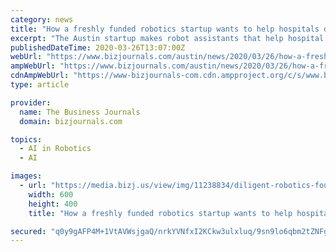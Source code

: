 ```yaml
---
category: news
title: "How a freshly funded robotics startup wants to help hospitals dealing with coronavirus"
excerpt: "The Austin startup makes robot assistants that help hospital staff with routine tasks. Moxi is the name of their current robot. It uses artificial intelligence to help hospital staff take care of things like delivering clean linens, gauze and syringes and setting up rooms for patients. DNX Ventures led the round, which also included existing ..."
publishedDateTime: 2020-03-26T13:07:00Z
webUrl: "https://www.bizjournals.com/austin/news/2020/03/26/how-a-freshly-funded-robotics-startup-wants-to.html"
ampWebUrl: "https://www.bizjournals.com/austin/news/2020/03/26/how-a-freshly-funded-robotics-startup-wants-to.amp.html"
cdnAmpWebUrl: "https://www-bizjournals-com.cdn.ampproject.org/c/s/www.bizjournals.com/austin/news/2020/03/26/how-a-freshly-funded-robotics-startup-wants-to.amp.html"
type: article

provider:
  name: The Business Journals
  domain: bizjournals.com

topics:
  - AI in Robotics
  - AI

images:
  - url: "https://media.bizj.us/view/img/11238834/diligent-robotics-founders-moxi*600xx5725-3817-0-0.jpg"
    width: 600
    height: 400
    title: "How a freshly funded robotics startup wants to help hospitals dealing with coronavirus"

secured: "q0y9gAFP4M+1VtAVWsjgaQ/nrkYVNfxI2KCkw3ulxluq/9sn9lo6qbm2tZNFgVHrYEavPw2qQ9QVtV1xtqliQtf6KfWAuEVOhIRGHTgAQbKlHVqr3bNRx9/etx/vCN7ktG0f3VPlldQGMDNM1If7Ci1L1DP+JBg9R+sNGb66uavOPrGwd2LywSJleaOx5LioIS2POnGS1sN+sctfcf/PxZjl7QgW4QGd9sp916oNOj2zOOdDfGtrn2Wg+ttDIlrgPvlR+cOufmBXXkdFizxD/0ssV8RQQqu1dbmhlnlMYoKdnoGM5jis4BMhnj3Sexkb;gVebKaHZ8DWV8BhOgVCCNw=="
---
```


